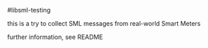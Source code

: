 #libsml-testing

this is a try to collect SML messages from real-world Smart Meters

further information, see README

